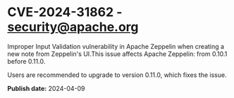 # CVE-2024-31862 - security@apache.org

Improper Input Validation vulnerability in Apache Zeppelin when creating a new note from Zeppelin's UI.This issue affects Apache Zeppelin: from 0.10.1 before 0.11.0.

Users are recommended to upgrade to version 0.11.0, which fixes the issue.



**Publish date:** 2024-04-09
